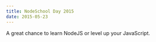 ```yaml
---
title: NodeSchool Day 2015
date: 2015-05-23
---
```

A great chance to learn NodeJS or level up your JavaScript.